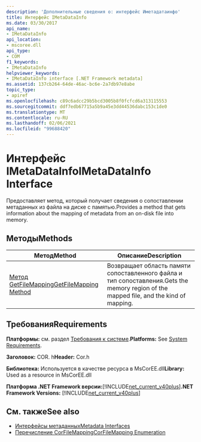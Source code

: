 ```yaml
---
description: 'Дополнительные сведения о: интерфейс Иметадатаинфо'
title: Интерфейс IMetaDataInfo
ms.date: 03/30/2017
api_name:
- IMetaDataInfo
api_location:
- mscoree.dll
api_type:
- COM
f1_keywords:
- IMetaDataInfo
helpviewer_keywords:
- IMetaDataInfo interface [.NET Framework metadata]
ms.assetid: 137cb264-64de-46ac-bc6e-2a7db97e8abe
topic_type:
- apiref
ms.openlocfilehash: c89c6adcc29b5bcd3005b8f0fcfcd6a313115553
ms.sourcegitcommit: ddf7edb67715a5b9a45e3dd44536dabc153c1de0
ms.translationtype: MT
ms.contentlocale: ru-RU
ms.lasthandoff: 02/06/2021
ms.locfileid: "99688420"
---
```

# <a name="imetadatainfo-interface"></a><span data-ttu-id="f3c3e-103">Интерфейс IMetaDataInfo</span><span class="sxs-lookup"><span data-stu-id="f3c3e-103">IMetaDataInfo Interface</span></span>

<span data-ttu-id="f3c3e-104">Предоставляет метод, который получает сведения о сопоставлении метаданных из файла на диске с памятью.</span><span class="sxs-lookup"><span data-stu-id="f3c3e-104">Provides a method that gets information about the mapping of metadata from an on-disk file into memory.</span></span>  
  
## <a name="methods"></a><span data-ttu-id="f3c3e-105">Методы</span><span class="sxs-lookup"><span data-stu-id="f3c3e-105">Methods</span></span>  
  
|<span data-ttu-id="f3c3e-106">Метод</span><span class="sxs-lookup"><span data-stu-id="f3c3e-106">Method</span></span>|<span data-ttu-id="f3c3e-107">Описание</span><span class="sxs-lookup"><span data-stu-id="f3c3e-107">Description</span></span>|  
|------------|-----------------|  
|[<span data-ttu-id="f3c3e-108">Метод GetFileMapping</span><span class="sxs-lookup"><span data-stu-id="f3c3e-108">GetFileMapping Method</span></span>](imetadatainfo-getfilemapping-method.md)|<span data-ttu-id="f3c3e-109">Возвращает область памяти сопоставленного файла и тип сопоставления.</span><span class="sxs-lookup"><span data-stu-id="f3c3e-109">Gets the memory region of the mapped file, and the kind of mapping.</span></span>|  
  
## <a name="requirements"></a><span data-ttu-id="f3c3e-110">Требования</span><span class="sxs-lookup"><span data-stu-id="f3c3e-110">Requirements</span></span>  

 <span data-ttu-id="f3c3e-111">**Платформы:** см. раздел [Требования к системе](../../get-started/system-requirements.md).</span><span class="sxs-lookup"><span data-stu-id="f3c3e-111">**Platforms:** See [System Requirements](../../get-started/system-requirements.md).</span></span>  
  
 <span data-ttu-id="f3c3e-112">**Заголовок:** COR. h</span><span class="sxs-lookup"><span data-stu-id="f3c3e-112">**Header:** Cor.h</span></span>  
  
 <span data-ttu-id="f3c3e-113">**Библиотека:** Используется в качестве ресурса в MsCorEE.dll</span><span class="sxs-lookup"><span data-stu-id="f3c3e-113">**Library:** Used as a resource in MsCorEE.dll</span></span>  
  
 <span data-ttu-id="f3c3e-114">**Платформа .NET Framework версии:**[!INCLUDE[net_current_v40plus](../../../../includes/net-current-v40plus-md.md)]</span><span class="sxs-lookup"><span data-stu-id="f3c3e-114">**.NET Framework Versions:** [!INCLUDE[net_current_v40plus](../../../../includes/net-current-v40plus-md.md)]</span></span>  
  
## <a name="see-also"></a><span data-ttu-id="f3c3e-115">См. также</span><span class="sxs-lookup"><span data-stu-id="f3c3e-115">See also</span></span>

- [<span data-ttu-id="f3c3e-116">Интерфейсы метаданных</span><span class="sxs-lookup"><span data-stu-id="f3c3e-116">Metadata Interfaces</span></span>](metadata-interfaces.md)
- [<span data-ttu-id="f3c3e-117">Перечисление CorFileMapping</span><span class="sxs-lookup"><span data-stu-id="f3c3e-117">CorFileMapping Enumeration</span></span>](corfilemapping-enumeration.md)
